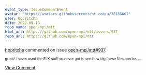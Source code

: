 ```yaml
---
event_type: IssueCommentEvent
avatar: "https://avatars.githubusercontent.com/u/7818666?"
user: hppritcha
date: 2022-09-13
repo_name: open-mpi/mtt
html_url: https://github.com/open-mpi/mtt/issues/937
repo_url: https://github.com/open-mpi/mtt
---
```


<a href='https://github.com/hppritcha' target='_blank'>hppritcha</a> commented on issue <a href='https://github.com/open-mpi/mtt/issues/937' target='_blank'>open-mpi/mtt#937</a>.

<small>great!  I never used the ELK stuff so never got to see how big these files can be.  ...</small>

<a href='https://github.com/open-mpi/mtt/issues/937' target='_blank'>View Comment</a>